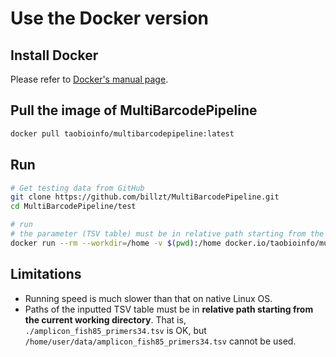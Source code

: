 # Use the Docker version

## Install Docker

Please refer to [Docker's manual page](https://docs.docker.com/get-docker/).

## Pull the image of MultiBarcodePipeline

```bash
docker pull taobioinfo/multibarcodepipeline:latest
```

## Run

```bash
# Get testing data from GitHub
git clone https://github.com/billzt/MultiBarcodePipeline.git
cd MultiBarcodePipeline/test

# run
# the parameter (TSV table) must be in relative path starting from the current working directory
docker run --rm --workdir=/home -v $(pwd):/home docker.io/taobioinfo/multibarcodepipeline amplicon_fish85_primers34.tsv
```

## Limitations

* Running speed is much slower than that on native Linux OS.
* Paths of the inputted TSV table must be in **relative path starting from the current working directory**. That is, `./amplicon_fish85_primers34.tsv` is OK, but `/home/user/data/amplicon_fish85_primers34.tsv` cannot be used.
